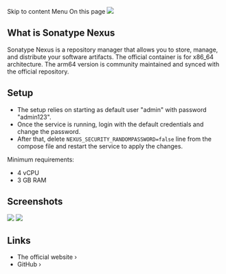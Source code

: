 Skip to content
Menu
On this page
![](https://coolify.io/docs/images/services/nexus0.webp)
## What is Sonatype Nexus ​
Sonatype Nexus is a repository manager that allows you to store, manage, and distribute your software artifacts. The official container is for x86_64 architecture. The arm64 version is community maintained and synced with the official repository.
## Setup ​
  * The setup relies on starting as default user "admin" with password "admin123".
  * Once the service is running, login with the default credentials and change the password.
  * After that, delete `NEXUS_SECURITY_RANDOMPASSWORD=false` line from the compose file and restart the service to apply the changes.


Minimum requirements:
  * 4 vCPU
  * 3 GB RAM


## Screenshots ​
![](https://coolify.io/docs/images/services/nexus1.webp)
![](https://coolify.io/docs/images/services/nexus2.webp)
## Links ​
  * The official website ›
  * GitHub ›


